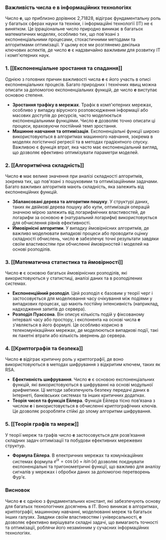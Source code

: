 ### Важливість числа **e** в інформаційних технологіях

Число **e**, що приблизно дорівнює 2,71828, відіграє фундаментальну роль у багатьох сферах науки та техніки, і інформаційні технології (ІТ) не є винятком. Це ірраціональне число природно виникає в багатьох математичних моделях, особливо тих, що пов'язані з експоненціальними процесами, стохастичними методами та алгоритмами оптимізації. У цьому есе ми розглянемо декілька ключових аспектів, де число **e** є надзвичайно важливим для розвитку ІТ і комп'ютерних наук.

### 1. **[[Експоненціальне зростання та спадання]]**

Однією з головних причин важливості числа **e** є його участь в описі експоненціальних процесів. Багато природних і технічних явищ можна описати за допомогою експоненціальних функцій, де число **e** виступає основою степеня.

- **Зростання трафіку в мережах**. Трафік в комп'ютерних мережах, особливо у випадку вірусного розповсюдження інформації або масових доступів до ресурсів, часто моделюється експоненціальними функціями. Число **e** дозволяє точно описати ці процеси, враховуючи постійний темп зростання.
- **Машинне навчання та оптимізація**. Експоненціальні функції широко використовуються в алгоритмах машинного навчання, зокрема в моделях логістичної регресії та в методах градієнтного спуску. Важливою є функція втрат, яка часто має експоненціальний вигляд, що дозволяє ефективно оптимізувати параметри моделей.

### 2. **[[Алгоритмічна складність]]**

Число **e** має велике значення при аналізі складності алгоритмів, зокрема тих, що пов'язані з пошуковими та оптимізаційними задачами. Багато важливих алгоритмів мають складність, яка залежить від експоненційних функцій.

- **Збалансовані дерева та алгоритми пошуку**. У структурі даних, таких як двійкові дерева пошуку або купи, оптимізація операцій значною мірою залежить від логарифмічних властивостей, де логарифм за основою **e** (натуральний логарифм) використовується для обчислення рівнів ефективності.
- **Ймовірнісні алгоритми**. У випадку ймовірнісних алгоритмів, де важливо моделювати випадкові процеси або проводити оцінку складності обчислень, число **e** забезпечує точні результати завдяки своїм властивостям при обчисленні ймовірностей і моделей на основі розподілів.

### 3. **[[Математична статистика та ймовірності]]**

Число **e** є основою багатьох ймовірнісних розподілів, які використовуються у статистиці, аналізі даних та в розподілених системах.

- **Експоненційний розподіл**. Цей розподіл є базовим у теорії черг і застосовується для моделювання часу очікування між подіями у випадкових процесах, що мають постійну інтенсивність (наприклад, надходження запитів до сервера).
- **Розподіл Пуассона**. Він описує кількість подій у фіксованому інтервалі часу або простору, і експонента на основі числа **e** з'являється в його формулі. Це особливо корисно в телекомунікаційних мережах, де моделюються випадкові події, такі як пакетні втрати або кількість звернень до сервера.

### 4. **[[Криптографія та безпека]]**

Число **e** відіграє критичну роль у криптографії, де воно використовуються в методах шифрування з відкритим ключем, таких як RSA.

- **Ефективність шифрування**. Число **e** є основою експоненціальних функцій, які використовуються в шифруванні на основі модульної арифметики. Ці методи забезпечують безпеку передачі даних в Інтернеті, банківських системах та інших критичних додатках.
- **Теорія чисел та функція Ейлера**. Функція Ейлера тісно пов’язана з числом **e** і використовується в обчисленні криптографічних ключів. Це дозволяє розробляти стійкі до злому алгоритми шифрування.

### 5. **[[Теорія графів та мереж]]**

У теорії мереж та графів число **e** застосовується для розв’язання складних задач оптимізації та побудови ефективних мережевих структур.

- **Формула Ейлера**. В електричних мережах та комунікаційних системах формула $e^{ix} = \cos(x) + i\sin(x)$ дозволяє поєднувати експоненціальні та тригонометричні функції, що важливо для аналізу сигналів у мережах і обробки даних за допомогою перетворень Фур'є.

### Висновок

Число **e** є однією з фундаментальних констант, які забезпечують основу для багатьох технологічних досягнень в ІТ. Воно виникає в алгоритмах, криптографії, машинному навчанні, моделюванні мереж та багатьох інших галузях. Завдяки своїм властивостям і універсальності, **e** дозволяє ефективно вирішувати складні задачі, що вимагають точності та оптимізації, роблячи його незамінним у сучасних інформаційних технологіях.